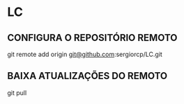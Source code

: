 # LC
## CONFIGURA O REPOSITÓRIO REMOTO
git remote add origin git@github.com:sergiorcp/LC.git

## BAIXA ATUALIZAÇÕES DO REMOTO
git pull
